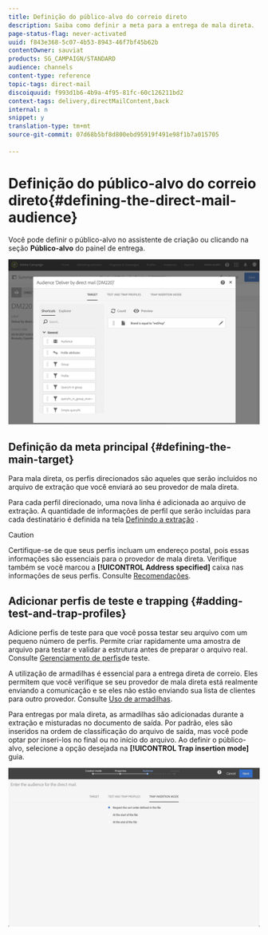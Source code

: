 ```yaml
---
title: Definição do público-alvo do correio direto
description: Saiba como definir a meta para a entrega de mala direta.
page-status-flag: never-activated
uuid: f843e368-5c07-4b53-8943-46f7bf45b62b
contentOwner: sauviat
products: SG_CAMPAIGN/STANDARD
audience: channels
content-type: reference
topic-tags: direct-mail
discoiquuid: f993d1b6-4b9a-4f95-81fc-60c126211bd2
context-tags: delivery,directMailContent,back
internal: n
snippet: y
translation-type: tm+mt
source-git-commit: 07d68b5bf8d800ebd95919f491e98f1b7a015705

---
```



# Definição do público-alvo do correio direto{#defining-the-direct-mail-audience}

Você pode definir o público-alvo no assistente de criação ou clicando na seção **Público-alvo** do painel de entrega.

![](assets/direct_mail_15.png)

## Definição da meta principal {#defining-the-main-target}

Para mala direta, os perfis direcionados são aqueles que serão incluídos no arquivo de extração que você enviará ao seu provedor de mala direta.

Para cada perfil direcionado, uma nova linha é adicionada ao arquivo de extração. A quantidade de informações de perfil que serão incluídas para cada destinatário é definida na tela [Definindo a extração](../../channels/using/defining-the-direct-mail-content.md#defining-the-extraction) .

>[!CAUTION]
>
>Certifique-se de que seus perfis incluam um endereço postal, pois essas informações são essenciais para o provedor de mala direta. Verifique também se você marcou a **[!UICONTROL Address specified]** caixa nas informações de seus perfis. Consulte [Recomendações](../../channels/using/about-direct-mail.md#recommendations).

## Adicionar perfis de teste e trapping {#adding-test-and-trap-profiles}

Adicione perfis de teste para que você possa testar seu arquivo com um pequeno número de perfis. Permite criar rapidamente uma amostra de arquivo para testar e validar a estrutura antes de preparar o arquivo real. Consulte [Gerenciamento de perfis](../../audiences/using/managing-test-profiles.md)de teste.

A utilização de armadilhas é essencial para a entrega direta de correio. Eles permitem que você verifique se seu provedor de mala direta está realmente enviando a comunicação e se eles não estão enviando sua lista de clientes para outro provedor. Consulte [Uso de armadilhas](../../sending/using/using-traps.md).

Para entregas por mala direta, as armadilhas são adicionadas durante a extração e misturadas no documento de saída. Por padrão, eles são inseridos na ordem de classificação do arquivo de saída, mas você pode optar por inseri-los no final ou no início do arquivo. Ao definir o público-alvo, selecione a opção desejada na **[!UICONTROL Trap insertion mode]** guia.

![](assets/direct_mail_trap_insertion_mode.png)
